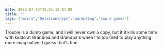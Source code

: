 ---date: 2022-07-23T18:25:12-04:00title: ""tags: ["micro","Relationships","parenting","board games"]---Trouble is a dumb game, and I will never own a copy, but if it kills some time with kiddo at Grandma and Grandpa's when I'm too tired to play anything more imaginative, I guess that's fine.